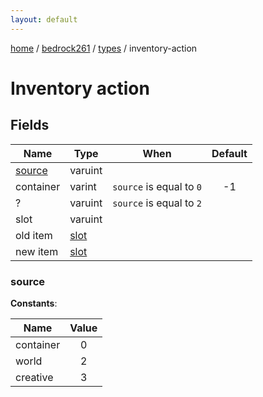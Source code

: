 ```yaml
---
layout: default
---
```


[home](/)  /  [bedrock261](/protocol/bedrock261)  /  [types](/protocol/bedrock261/types)  /  inventory-action

# Inventory action

## Fields

Name | Type | When | Default
---|---|:---:|:---:
[source](#source) | varuint |  | 
container | varint | <code>source</code> is equal to <code>0</code> | -1
? | varuint | <code>source</code> is equal to <code>2</code> | 
slot | varuint |  | 
old item | [slot](/protocol/bedrock261/types/slot) |  | 
new item | [slot](/protocol/bedrock261/types/slot) |  | 

### source

**Constants**:

Name | Value
---|:---:
container | 0
world | 2
creative | 3

